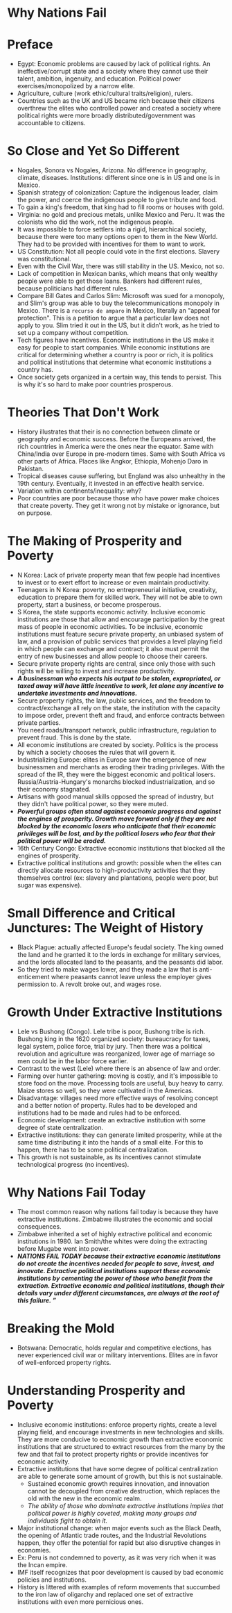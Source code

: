 # Why Nations Fail

# Preface

- Egypt: Economic problems are caused by lack of political rights. An ineffective/corrupt state and a society where they cannot use their talent, ambition, ingenuity, and education. Political power exercises/monopolized by a narrow elite.
- Agriculture, culture (work ethic/cultural traits/religion), rulers.
- Countries such as the UK and US became rich because their citizens overthrew the elites who controlled power and created a society where political rights were more broadly distributed/government was accountable to citizens.

# So Close and Yet So Different

- Nogales, Sonora vs Nogales, Arizona. No difference in geography, climate, diseases. Institutions: different since one is in US and one is in Mexico.
- Spanish strategy of colonization: Capture the indigenous leader, claim the power, and coerce the indigenous people to give tribute and food.
- To gain a king's freedom, that king had to fill rooms or houses with gold.
- Virginia: no gold and precious metals, unlike Mexico and Peru. It was the colonists who did the work, not the indigenous people.
- It was impossible to force settlers into a rigid, hierarchical society, because there were too many options open to them in the New World. They had to be provided with incentives for them to want to work.
- US Constitution: Not all people could vote in the first elections. Slavery was constitutional.
- Even with the Civil War, there was still stability in the US. Mexico, not so.
- Lack of competition in Mexican banks, which means that only wealthy people were able to get those loans. Bankers had different rules, because politicians had different rules.
- Compare Bill Gates and Carlos Slim: Microsoft was sued for a monopoly, and Slim's group was able to buy the telecommunications monopoly in Mexico. There is a `recurso de amparo` in Mexico, literally an "appeal for protection". This is a petition to argue that a particular law does not apply to you. Slim tried it out in the US, but it didn't work, as he tried to set up a company without competition.
- Tech figures have incentives. Economic institutions in the US make it easy for people to start companies. While economic institutions are critical for determining whether a country is poor or rich, it is politics and political institutions that determine what economic institutions a country has.
- Once society gets organized in a certain way, this tends to persist. This is why it's so hard to make poor countries prosperous.

# Theories That Don't Work

- History illustrates that their is no connection between climate or geography and economic success. Before the Europeans arrived, the rich countries in America were the ones near the equator. Same with China/India over Europe in pre-modern times. Same with South Africa vs other parts of Africa. Places like Angkor, Ethiopia, Mohenjo Daro in Pakistan.
- Tropical diseases cause suffering, but England was also unhealthy in the 19th century. Eventually, it invested in an effective health service.
- Variation within continents/inequality: why?
- Poor countries are poor because those who have power make choices that create poverty. They get it wrong not by mistake or ignorance, but on purpose.

# The Making of Prosperity and Poverty

- N Korea: Lack of private property mean that few people had incentives to invest or to exert effort to increase or even maintain productivity.
- Teenagers in N Korea: poverty, no entrepreneurial initiative, creativity, education to prepare them for skilled work. They will not be able to own property, start a business, or become prosperous.
- S Korea, the state supports economic activity. Inclusive economic institutions are those that allow and encourage participation by the great mass of people in economic activities. To be inclusive, economic institutions must feature secure private property, an unbiased system of law, and a provision of public services that provides a level playing field in which people can exchange and contract; it also must permit the entry of new businesses and allow people to choose their careers.
- Secure private property rights are central, since only those with such rights will be willing to invest and increase productivity.
- ***A businessman who expects his output to be stolen, expropriated, or taxed away will have little incentive to work, let alone any incentive to undertake investments and innovations.***
- Secure property rights, the law, public services, and the freedom to contract/exchange all rely on the state, the institution with the capacity to impose order, prevent theft and fraud, and enforce contracts between private parties.
- You need roads/transport network, public infrastructure, regulation to prevent fraud. This is done by the state.
- All economic institutions are created by society. Politics is the process by which a society chooses the rules that will govern it.
- Industrializing Europe: elites in Europe saw the emergence of new businessmen and merchants as eroding their trading privileges. With the spread of the IR, they were the biggest economic and political losers. Russia/Austria-Hungary's monarchs blocked industrialization, and so their economy stagnated.
- Artisans with good manual skills opposed the spread of industry, but they didn't have political power, so they were muted.
- ***Powerful groups often stand against economic progress and against the engines of prosperity. Growth move forward only if they are not blocked by the economic losers who anticipate that their economic privileges will be lost, and by the political losers who fear that their political power will be eroded.***
- 16th Century Congo: Extractive economic institutions that blocked all the engines of prosperity.
- Extractive political institutions and growth: possible when the elites can directly allocate resources to high-productivity activities that they themselves control (ex: slavery and plantations, people were poor, but sugar was expensive).

# Small Difference and Critical Junctures: The Weight of History

- Black Plague: actually affected Europe's feudal society. The king owned the land and he granted it to the lords in exchange for military services, and the lords allocated land to the peasants, and the peasants did labor.
- So they tried to make wages lower, and they made a law that is anti-enticement where peasants cannot leave unless the employer gives permission to. A revolt broke out, and wages rose.

# Growth Under Extractive Institutions

- Lele vs Bushong (Congo). Lele tribe is poor, Bushong tribe is rich. Bushong king in the 1620 organized society: bureaucracy for taxes, legal system, police force, trial by jury. Then there was a political revolution and agriculture was reorganized, lower age of marriage so men could be in the labor force earlier.
- Contrast to the west (Lele) where there is an absence of law and order.
- Farming over hunter gathering: moving is costly, and it's impossible to store food on the move. Processing tools are useful, buy heavy to carry. Maize stores so well, so they were cultivated in the Americas.
- Disadvantage: villages need more effective ways of resolving concept and a better notion of property. Rules had to be developed and institutions had to be made and rules had to be enforced.
- Economic development: create an extractive institution with some degree of state centralization.
- Extractive institutions: they can generate limited prosperity, while at the same time distributing it into the hands of a small elite. For this to happen, there has to be some political centralization.
- This growth is not sustainable, as its incentives cannot stimulate technological progress (no incentives).

# Why Nations Fail Today

- The most common reason why nations fail today is because they have extractive institutions. Zimbabwe illustrates the economic and social consequences.
- Zimbabwe inherited a set of highly extractive political and economic institutions in 1980. Ian Smith/the whites were doing the extracting before Mugabe went into power.
- ***NATIONS FAIL TODAY because their extractive economic institutions do not create the incentives needed for people to save, invest, and innovate. Extractive political institutions support these economic institutions by cementing the power of those who benefit from the extraction. Extractive economic and political institutions, though their details vary under different circumstances, are always at the root of this failure. ”***

# Breaking the Mold

- Botswana: Democratic, holds regular and competitive elections, has never experienced civil war or military interventions. Elites are in favor of well-enforced property rights.

# Understanding Prosperity and Poverty

- Inclusive economic institutions: enforce property rights, create a level playing field, and encourage investments in new technologies and skills. They are more conducive to economic growth than extractive economic institutions that are structured to extract resources from the many by the few and that fail to protect property rights or provide incentives for economic activity.
- Extractive institutions that have some degree of political centralization are able to generate some amount of growth, but this is not sustainable.
  - Sustained economic growth requires innovation, and innovation cannot be decoupled from creative destruction, which replaces the old with the new in the economic realm.
  - *The ability of those who dominate extractive institutions implies that political power is highly coveted, making many groups and individuals fight to obtain it.*
- Major institutional change: when major events such as the Black Death, the opening of Atlantic trade routes, and the Industrial Revolutions happen, they offer the potential for rapid but also disruptive changes in economies.
- Ex: Peru is not condemned to poverty, as it was very rich when it was the Incan empire.
- IMF itself recognizes that poor development is caused by bad economic policies and institutions.
- History is littered with examples of reform movements that succumbed to the iron law of oligarchy and replaced one set of extractive institutions with even more pernicious ones.
